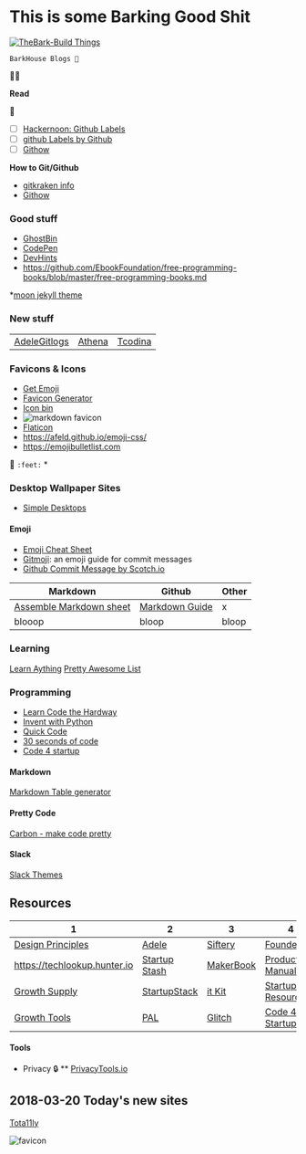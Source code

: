 <link rel="icon" type="image/png" sizes="16x16" href="/favicon-16x16.png">

# This is some Barking Good Shit

[![TheBark-Build Things](https://i.imgur.com/8eHXNMd.png)](https://thebark.github.io/buildthings/)

`BarkHouse Blogs 🐾` 


👻😻


**Read** 

:green_book:
- [ ] [Hackernoon: Github Labels](https://hackernoon.com/github-labels-and-emojis-%EF%B8%8F%EF%B8%8F-9d5c351344bb)
- [ ] [github Labels by Github](https://help.github.com/articles/creating-a-label/)
- [ ] [Githow](https://githowto.com)

**How to Git/Github**
* [gitkraken info](https://support.gitkraken.com/working-with-commits/staging)
* [Githow](https://githowto.com)

### Good stuff
* [GhostBin](https://ghostbin.com)
* [CodePen](https://codepen.io)
* [DevHints](https://devhints.io/)
* https://github.com/EbookFoundation/free-programming-books/blob/master/free-programming-books.md

*[moon jekyll theme](https://taylantatli.github.io/Moon/moon-theme/)
### New stuff
|   |   |   |
|---|---|---|
|[Adele](https://adele.uxpin.com)[Gitlogs](https://www.gitlogs.com/awesome-topics)|[Athena](https://www.athena.cool/#)|[Tcodina](https://tcodina.com/exp/todo)|(spaceship-prompt)[https://denysdovhan.com/spaceship-prompt/]|[gh-emoji](https://zzarcon.github.io/gh-emoji/)|[Github Commit Emoji](https://gitmoji.carloscuesta.me)|[emoji css](https://afeld.github.io/emoji-css/)|

### Favicons & Icons
* [Get Emoji](https://getemoji.com/)
* [Favicon Generator](https://realfavicongenerator.net)
* [Icon bin](https://iconbin.com)
* ![markdown favicon](https://raw.githubusercontent.com/mattcone/markdown-guide/master/favicon.ico)
* [Flaticon](https://www.flaticon.com)
* https://afeld.github.io/emoji-css/
* https://emojibulletlist.com

🐾 `:feet:`
* 
### Desktop Wallpaper Sites
* [Simple Desktops](http://simpledesktops.com/)
#### Emoji
* [Emoji Cheat Sheet](https://www.webpagefx.com/tools/emoji-cheat-sheet/)
* [Gitmoji](https://gitmoji.carloscuesta.me/): an emoji guide for commit messages
* [Github Commit Message by Scotch.io](https://scotch.io/bar-talk/emoji-icons-in-github-commit-messages)

|Markdown|Github|Other|
|---|---|---|
|[Assemble Markdown sheet](http://assemble.io/docs/Cheatsheet-Markdown.html)|[Markdown Guide](https://www.markdownguide.org)|x|
|blooop|bloop|bloop|


### Learning
[Learn Aything](https://learn-anything.xyz)
[Pretty Awesome List](https://www.prettyawesomelists.com)

### Programming
* [Learn Code the Hardway](https://learncodethehardway.org/)
* [Invent with Python](http://inventwithpython.com)
* [Quick Code](http://www.quickcode.co)
* [30 seconds of code](https://30secondsofcode.org)
* [Code 4 startup](http://www.quickcode.co)

#### Markdown
[Markdown Table generator](http://www.tablesgenerator.com/markdown_tables#)


#### Pretty Code 
[Carbon - make code pretty](https://carbon.now.sh)

#### Slack
[Slack Themes](http://slackthemes.net)

## Resources
|1|2|3|4|
|--|--|--|--|
|[Design Principles](https://principles.design)|[Adele](https://adele.uxpin.com/)|[Siftery](https://siftery.com)|[FoundersKit](https://founderkit.com)|
|https://techlookup.hunter.io|[Startup Stash](http://startupstash.com/)|[MakerBook](http://makerbook.net)|[Product Manual](https://www.productmanual.co)|
|[Growth Supply](http://growthsupply.com)|[StartupStack](https://startupstack.io)|[it Kit](https://itkit.io/)|[Startup Resources](http://startupresources.io)|
|[Growth Tools](http://growthtools.io)|[PAL](https://www.prettyawesomelists.com)|[Glitch](https://glitch.com/)|[Code 4 Startup](https://code4startup.com/)|[Work In Progress](https://wip.chat)|

#### Tools
* Privacy :lock:
** [PrivacyTools.io](https://www.privacytools.io)


## 2018-03-20 **Today's new sites**
[Tota11ly](https://khan.github.io/tota11y)

![favicon](https://avatars1.githubusercontent.com/u/37028298?s=200&v=4)
